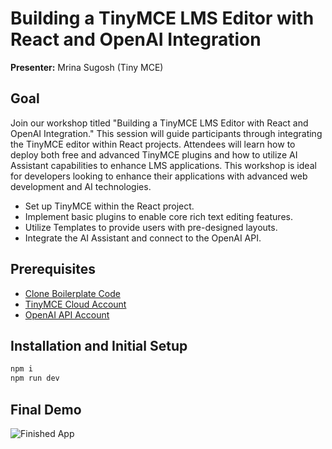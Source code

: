 # Building a TinyMCE LMS Editor with React and OpenAI Integration

**Presenter:** Mrina Sugosh (Tiny MCE)

## Goal

Join our workshop titled "Building a TinyMCE LMS Editor with React and OpenAI Integration." This session will guide participants through integrating the TinyMCE editor within React projects. Attendees will learn how to deploy both free and advanced TinyMCE plugins and how to utilize AI Assistant capabilities to enhance LMS applications. This workshop is ideal for developers looking to enhance their applications with advanced web development and AI technologies.

- Set up TinyMCE within the React project.
- Implement basic plugins to enable core rich text editing features.
- Utilize Templates to provide users with pre-designed layouts.
- Integrate the AI Assistant and connect to the OpenAI API.

## Prerequisites

- [Clone Boilerplate Code](https://github.com/Frontend-Nation/react-exercise-mrina-sugosh)
- [TinyMCE Cloud Account](https://www.tiny.cloud/get-tiny/?utm_campaign=devrel_frontendnation_2024&utm_source=frontendnation&utm_medium=referral&utm_term=forge-day-exercise)
- [OpenAI API Account](platform.openai.com)

## Installation and Initial Setup

```bash
npm i
npm run dev
```

## Final Demo

![Finished App](https://prod-files-secure.s3.us-west-2.amazonaws.com/a245d138-5f90-448f-b38b-31a6d3da3100/a48ed4e1-0e4b-4bdc-a935-2f3e4aa0c6fc/Untitled.png)
